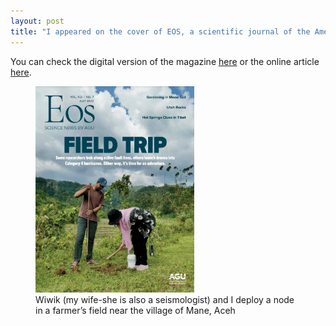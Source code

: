 ```yaml
---
layout: post
title: "I appeared on the cover of EOS, a scientific journal of the American Geoscience Union, July 2022 edition"
---
```


You can check the digital version of the magazine [here](https://eos.org/wp-content/uploads/2022/06/Jul22.pdf) or the online article [here](https://eos.org/features/striking-out-into-the-field-to-track-slip-on-the-sumatran-fault).

<figure>
  <img src="/assets/img/eos.jpeg" alt="eos" width="60%">
  <figcaption>Wiwik (my wife-she is also a seismologist) and I deploy a node in a farmer’s field near the village of Mane, Aceh</figcaption>
</figure>
